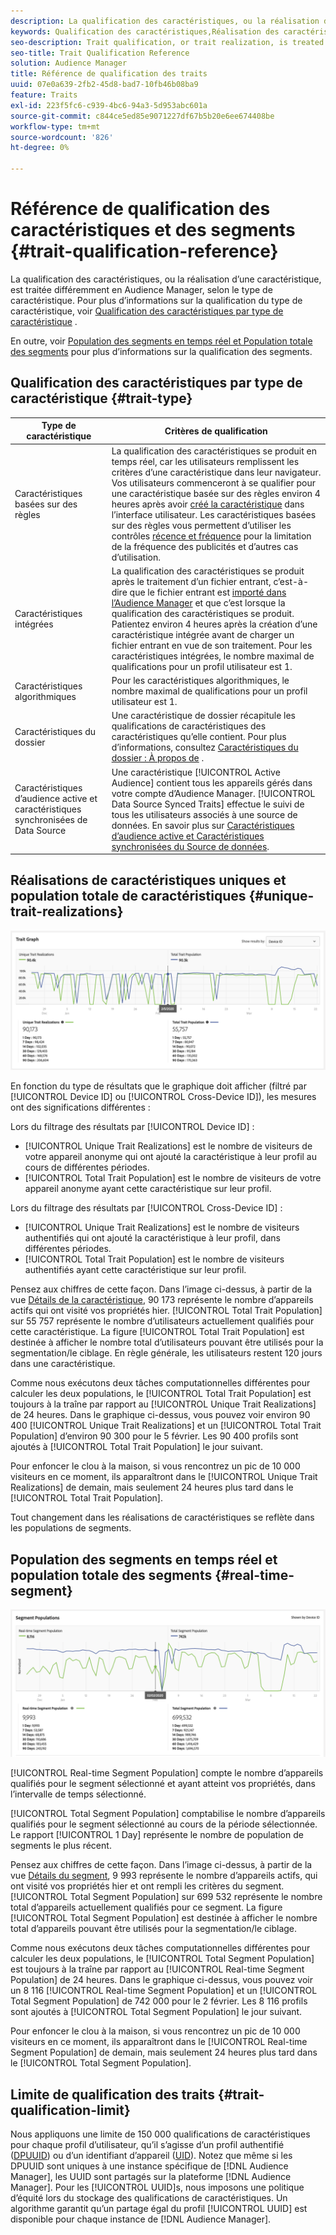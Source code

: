 ```yaml
---
description: La qualification des caractéristiques, ou la réalisation d’une caractéristique, est traitée différemment en Audience Manager, selon le type de caractéristique. Consultez le tableau ci-dessous pour plus d’informations sur la qualification des caractéristiques.
keywords: Qualification des caractéristiques,Réalisation des caractéristiques,Réalisations de caractéristiques uniques,UTR,Population totale des caractéristiques,TTP
seo-description: Trait qualification, or trait realization, is treated differently in Audience Manager, depending on trait type. See the table below for detailed information on trait qualification.
seo-title: Trait Qualification Reference
solution: Audience Manager
title: Référence de qualification des traits
uuid: 07e0a639-2fb2-45d8-bad7-10fb46b08ba9
feature: Traits
exl-id: 223f5fc6-c939-4bc6-94a3-5d953abc601a
source-git-commit: c844ce5ed85e9071227df67b5b20e6ee674408be
workflow-type: tm+mt
source-wordcount: '826'
ht-degree: 0%

---
```


# Référence de qualification des caractéristiques et des segments {#trait-qualification-reference}

La qualification des caractéristiques, ou la réalisation d’une caractéristique, est traitée différemment en Audience Manager, selon le type de caractéristique. Pour plus d’informations sur la qualification du type de caractéristique, voir [Qualification des caractéristiques par type de caractéristique](#trait-type) .

En outre, voir [Population des segments en temps réel et Population totale des segments](#real-time-segment) pour plus d’informations sur la qualification des segments.



## Qualification des caractéristiques par type de caractéristique {#trait-type}

| Type de caractéristique | Critères de qualification |
|---|---|
| Caractéristiques basées sur des règles | La qualification des caractéristiques se produit en temps réel, car les utilisateurs remplissent les critères d’une caractéristique dans leur navigateur. Vos utilisateurs commenceront à se qualifier pour une caractéristique basée sur des règles environ 4 heures après avoir [créé la caractéristique](create-onboarded-rule-based-traits.md#create-rules-based-or-onboarded-traits) dans l’interface utilisateur. Les caractéristiques basées sur des règles vous permettent d’utiliser les contrôles [récence et fréquence](../segments/recency-and-frequency.md) pour la limitation de la fréquence des publicités et d’autres cas d’utilisation. |
| Caractéristiques intégrées | La qualification des caractéristiques se produit après le traitement d’un fichier entrant, c’est-à-dire que le fichier entrant est [importé dans l’Audience Manager](../../faq/faq-inbound-data-ingestion.md) et que c’est lorsque la qualification des caractéristiques se produit. Patientez environ 4 heures après la création d’une caractéristique intégrée avant de charger un fichier entrant en vue de son traitement. Pour les caractéristiques intégrées, le nombre maximal de qualifications pour un profil utilisateur est 1. |
| Caractéristiques algorithmiques | Pour les caractéristiques algorithmiques, le nombre maximal de qualifications pour un profil utilisateur est 1. |
| Caractéristiques du dossier | Une caractéristique de dossier récapitule les qualifications de caractéristiques des caractéristiques qu’elle contient. Pour plus d’informations, consultez [Caractéristiques du dossier : À propos de](about-folder-traits.md) . |
| Caractéristiques d’audience active et caractéristiques synchronisées de Data Source | Une caractéristique [!UICONTROL Active Audience] contient tous les appareils gérés dans votre compte d’Audience Manager. [!UICONTROL Data Source Synced Traits] effectue le suivi de tous les utilisateurs associés à une source de données. En savoir plus sur [Caractéristiques d’audience active et Caractéristiques synchronisées du Source de données](client-activity-synced-audience-traits.md). |

## Réalisations de caractéristiques uniques et population totale de caractéristiques {#unique-trait-realizations}

![unique-trait-réalisation](assets/trait-graph.png)

En fonction du type de résultats que le graphique doit afficher (filtré par [!UICONTROL Device ID] ou [!UICONTROL Cross-Device ID]), les mesures ont des significations différentes :

Lors du filtrage des résultats par [!UICONTROL Device ID] :

* [!UICONTROL Unique Trait Realizations] est le nombre de visiteurs de votre appareil anonyme qui ont ajouté la caractéristique à leur profil au cours de différentes périodes.
* [!UICONTROL Total Trait Population] est le nombre de visiteurs de votre appareil anonyme ayant cette caractéristique sur leur profil.

Lors du filtrage des résultats par [!UICONTROL Cross-Device ID] :

* [!UICONTROL Unique Trait Realizations] est le nombre de visiteurs authentifiés qui ont ajouté la caractéristique à leur profil, dans différentes périodes.
* [!UICONTROL Total Trait Population] est le nombre de visiteurs authentifiés ayant cette caractéristique sur leur profil.

Pensez aux chiffres de cette façon. Dans l’image ci-dessus, à partir de la vue [Détails de la caractéristique](../../features/traits/trait-details-page.md), 90 173 représente le nombre d’appareils actifs qui ont visité vos propriétés hier. [!UICONTROL Total Trait Population] sur 55 757 représente le nombre d’utilisateurs actuellement qualifiés pour cette caractéristique. La figure [!UICONTROL Total Trait Population] est destinée à afficher le nombre total d’utilisateurs pouvant être utilisés pour la segmentation/le ciblage. En règle générale, les utilisateurs restent 120 jours dans une caractéristique.

Comme nous exécutons deux tâches computationnelles différentes pour calculer les deux populations, le [!UICONTROL Total Trait Population] est toujours à la traîne par rapport au [!UICONTROL Unique Trait Realizations] de 24 heures. Dans le graphique ci-dessus, vous pouvez voir environ 90 400 [!UICONTROL Unique Trait Realizations] et un [!UICONTROL Total Trait Population] d’environ 90 300 pour le 5 février. Les 90 400 profils sont ajoutés à [!UICONTROL Total Trait Population] le jour suivant.

Pour enfoncer le clou à la maison, si vous rencontrez un pic de 10 000 visiteurs en ce moment, ils apparaîtront dans le [!UICONTROL Unique Trait Realizations] de demain, mais seulement 24 heures plus tard dans le [!UICONTROL Total Trait Population].

Tout changement dans les réalisations de caractéristiques se reflète dans les populations de segments.

## Population des segments en temps réel et population totale des segments {#real-time-segment}

![unique-trait-réalisation](assets/segment-graph.png)

[!UICONTROL Real-time Segment Population] compte le nombre d’appareils qualifiés pour le segment sélectionné et ayant atteint vos propriétés, dans l’intervalle de temps sélectionné.

[!UICONTROL Total Segment Population] comptabilise le nombre d’appareils qualifiés pour le segment sélectionné au cours de la période sélectionnée. Le rapport [!UICONTROL 1 Day] représente le nombre de population de segments le plus récent.

Pensez aux chiffres de cette façon. Dans l’image ci-dessus, à partir de la vue [Détails du segment](../../features/segments/segment-summary-view.md), 9 993 représente le nombre d’appareils actifs, qui ont visité vos propriétés hier et ont rempli les critères du segment. [!UICONTROL Total Segment Population] sur 699 532 représente le nombre total d’appareils actuellement qualifiés pour ce segment. La figure [!UICONTROL Total Segment Population] est destinée à afficher le nombre total d’appareils pouvant être utilisés pour la segmentation/le ciblage.

Comme nous exécutons deux tâches computationnelles différentes pour calculer les deux populations, le [!UICONTROL Total Segment Population] est toujours à la traîne par rapport au [!UICONTROL Real-time Segment Population] de 24 heures. Dans le graphique ci-dessus, vous pouvez voir un 8 116 [!UICONTROL Real-time Segment Population] et un [!UICONTROL Total Segment Population] de 742 000 pour le 2 février. Les 8 116 profils sont ajoutés à [!UICONTROL Total Segment Population] le jour suivant.

Pour enfoncer le clou à la maison, si vous rencontrez un pic de 10 000 visiteurs en ce moment, ils apparaîtront dans le [!UICONTROL Real-time Segment Population] de demain, mais seulement 24 heures plus tard dans le [!UICONTROL Total Segment Population].

## Limite de qualification des traits {#trait-qualification-limit}

Nous appliquons une limite de 150 000 qualifications de caractéristiques pour chaque profil d’utilisateur, qu’il s’agisse d’un profil authentifié ([DPUUID](../../reference/ids-in-aam.md)) ou d’un identifiant d’appareil ([UID](../../reference/ids-in-aam.md)). Notez que même si les DPUUID sont uniques à une instance spécifique de [!DNL Audience Manager], les UUID sont partagés sur la plateforme [!DNL Audience Manager]. Pour les [!UICONTROL UUID]s, nous imposons une politique d’équité lors du stockage des qualifications de caractéristiques. Un algorithme garantit qu’un partage égal du profil [!UICONTROL UUID] est disponible pour chaque instance de [!DNL Audience Manager].
